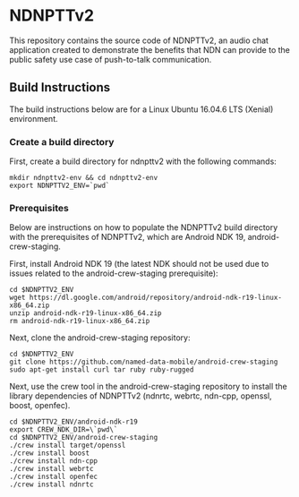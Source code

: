 # NDNPTTv2

This repository contains the source code of NDNPTTv2, an audio chat application created to demonstrate the benefits that NDN can provide to the public safety use case of push-to-talk communication.

## Build Instructions

The build instructions below are for a Linux Ubuntu 16.04.6 LTS (Xenial) environment.

### Create a build directory

First, create a build directory for ndnpttv2 with the following commands:

```Shell
mkdir ndnpttv2-env && cd ndnpttv2-env
export NDNPTTV2_ENV=`pwd`
```

### Prerequisites

Below are instructions on how to populate the NDNPTTv2 build directory with the prerequisites of NDNPTTv2, which are Android NDK 19, android-crew-staging.

First, install Android NDK 19 (the latest NDK should not be used due to issues related to the android-crew-staging prerequisite):

```Shell
cd $NDNPTTV2_ENV
wget https://dl.google.com/android/repository/android-ndk-r19-linux-x86_64.zip
unzip android-ndk-r19-linux-x86_64.zip
rm android-ndk-r19-linux-x86_64.zip
```

Next, clone the android-crew-staging repository:

```Shell
cd $NDNPTTV2_ENV
git clone https://github.com/named-data-mobile/android-crew-staging
sudo apt-get install curl tar ruby ruby-rugged
```

Next, use the crew tool in the android-crew-staging repository to install the library dependencies of NDNPTTv2 (ndnrtc, webrtc, ndn-cpp, openssl, boost, openfec).

```Shell
cd $NDNPTTV2_ENV/android-ndk-r19
export CREW_NDK_DIR=\`pwd\`
cd $NDNPTTV2_ENV/android-crew-staging
./crew install target/openssl
./crew install boost
./crew install ndn-cpp
./crew install webrtc
./crew install openfec
./crew install ndnrtc
```


